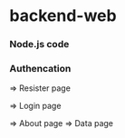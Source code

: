 # backend-web

### Node.js code

### Authencation  

=> Resister page

=> Login page

=> About page
=> Data page
